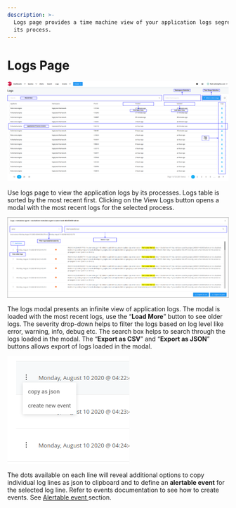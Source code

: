 ```yaml
---
description: >-
  Logs page provides a time machine view of your application logs segregated by
  its process.
---
```


# Logs Page

![Logs Page](../.gitbook/assets/flash-high-level-logs-page.png)

Use logs page to view the application logs by its processes. Logs table is sorted by the most recent first. Clicking on the View Logs button opens a modal with the most recent logs for the selected process.

![Logs Modal](../.gitbook/assets/flash-high-level-modal-logs-1.png)

The logs modal presents an infinite view of application logs. The modal is loaded with the most recent logs, use the “**Load More**” button to see older logs. The severity drop-down helps to filter the logs based on log level like error, warning, info, debug etc. The search box helps to search through the logs loaded in the modal. The “**Export as CSV**” and “**Export as JSON**” buttons allows export of logs loaded in the modal.

![Individual Actions](../.gitbook/assets/line_options.png)

The dots available on each line will reveal additional options to copy individual log lines as json to clipboard and to define an **alertable event** for the selected log line. Refer to events documentation to see how to create events. See [Alertable event ](../logiq-events/alerts.md#creating-an-alertable-event)section.
